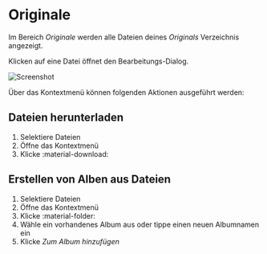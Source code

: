 # Originale #

Im Bereich *Originale* werden alle Dateien deines *Originals* Verzeichnis angezeigt.

Klicken auf eine Datei öffnet den Bearbeitungs-Dialog. 

![Screenshot](img/files.png)

Über das Kontextmenü können folgenden Aktionen ausgeführt werden:

## Dateien herunterladen ##
1. Selektiere Dateien 
2. Öffne das Kontextmenü
3. Klicke :material-download:


## Erstellen von Alben aus Dateien ##
1. Selektiere Dateien
2. Öffne das Kontextmenü
3. Klicke :material-folder:
4. Wähle ein vorhandenes Album aus oder tippe einen neuen Albumnamen ein
5. Klicke *Zum Album hinzufügen*
